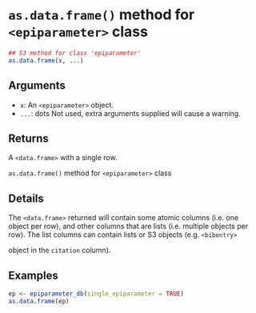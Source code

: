 # `as.data.frame()` method for `<epiparameter>` class

```r
## S3 method for class 'epiparameter'
as.data.frame(x, ...)
```

## Arguments

- `x`: An `<epiparameter>` object.
- `...`: dots Not used, extra arguments supplied will cause a warning.

## Returns

A `<data.frame>` with a single row.

`as.data.frame()` method for `<epiparameter>` class

## Details

The `<data.frame>` returned will contain some atomic columns (i.e. one object per row), and other columns that are lists (i.e. multiple objects per row). The list columns can contain lists or S3 objects (e.g. `<bibentry>`

object in the `citation` column).

## Examples

```r
ep <- epiparameter_db(single_epiparameter = TRUE)
as.data.frame(ep)
```
